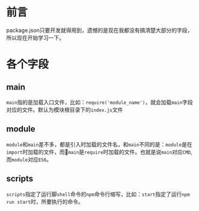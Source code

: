 # 前言
package.json只要开发就得用到，遗憾的是现在我都没有搞清楚大部分的字段，所以现在开始学习一下。

# 各个字段

## main
`main`指的是加载入口文件，比如：`require('module_name')`，就会加载`main`字段对应的文件。默认为模块根目录下的`index.js`文件

## module
`module`和`main`差不多，都是引入时加载的文件名，和`main`不同的是：`module`是在`import`时加载的文件，而`main`是`require`时加载的文件。也就是说`main`对应`CMD`,而`module`对应`ES6`。

## scripts
`scripts`指定了运行脚`shell`命令的`npm`命令行缩写，比如：`start`指定了运行`npm run start`时，所要执行的命令。
